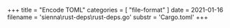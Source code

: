 +++
title = "Encode TOML"
categories = [ "file-format" ]
date = 2021-01-16
filename = 'sienna\rust-deps\rust-deps.go'
substr = 'Cargo.toml'
+++
